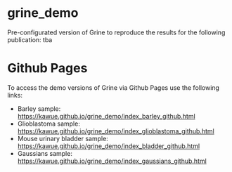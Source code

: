 # grine_demo
Pre-configurated version of Grine to reproduce the results for the following publication: tba

# Github Pages
To access the demo versions of Grine via Github Pages use the following links:
* Barley sample: https://kawue.github.io/grine_demo/index_barley_github.html
* Glioblastoma sample: https://kawue.github.io/grine_demo/index_glioblastoma_github.html
* Mouse urinary bladder sample: https://kawue.github.io/grine_demo/index_bladder_github.html
* Gaussians sample: https://kawue.github.io/grine_demo/index_gaussians_github.html